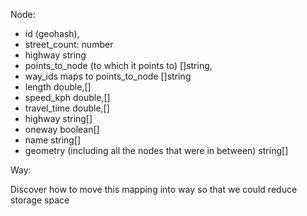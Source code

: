 Node:

- id (geohash),
- street_count: number
- highway string
- points_to_node (to which it points to) []string,
- way_ids maps to points_to_node []string
- length double,[]
- speed_kph double,[]
- travel_time double,[]
- highway string[]
- oneway boolean[]
- name string[]
- geometry (including all the nodes that were in between) string[]

Way:

Discover how to move this mapping into way so that we could reduce storage space
